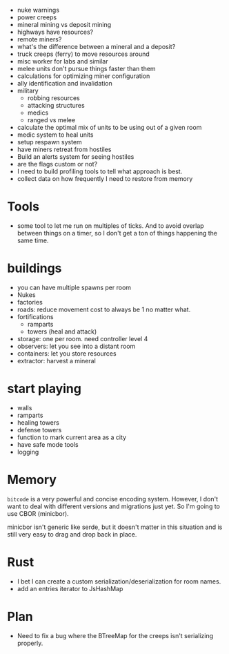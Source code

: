 - nuke warnings
- power creeps
- mineral mining vs deposit mining
- highways have resources?
- remote miners?
- what's the difference between a mineral and a deposit?
- truck creeps (ferry) to move resources around
- misc worker for labs and similar
- melee units don't pursue things faster than them
- calculations for optimizing miner configuration
- ally identification and invalidation
- military
  - robbing resources
  - attacking structures
  - medics
  - ranged vs melee
- calculate the optimal mix of units to be using out of a given room
- medic system to heal units
- setup respawn system
- have miners retreat from hostiles
- Build an alerts system for seeing hostiles
- are the flags custom or not?
- I need to build profiling tools to tell what approach is best.
- collect data on how frequently I need to restore from memory

# Tools
- some tool to let me run on multiples of ticks. And to avoid overlap between
  things on a timer, so I don't get a ton of things happening the same time.

# buildings
- you can have multiple spawns per room
- Nukes
- factories
- roads: reduce movement cost to always be 1 no matter what.
- fortifications
  - ramparts
  - towers (heal and attack)
- storage: one per room. need controller level 4
- observers: let you see into a distant room
- containers: let you store resources
- extractor: harvest a mineral

# start playing
- walls
- ramparts
- healing towers
- defense towers
- function to mark current area as a city
- have safe mode tools
- logging

# Memory
`bitcode` is a very powerful and concise encoding system. However, I don't want
to deal with different versions and migrations just yet. So I'm going to use
CBOR (minicbor).

minicbor isn't generic like serde, but it doesn't matter in this situation and is
still very easy to drag and drop back in place.

# Rust
- I bet I can create a custom serialization/deserialization for room names.
- add an entries iterator to JsHashMap

# Plan
- Need to fix a bug where the BTreeMap for the creeps isn't serializing properly.
